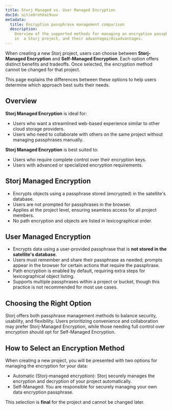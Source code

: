 ```yaml
---
title: Storj Managed vs. User Managed Encryption
docId: aitie6rohXai9uuv
metadata:
  title: Encryption passphrase management comparison
  description:
    Overview of the supported methods for managing an encryption passphrase
    in  a Storj project, and their advantages/disadvantages.
---
```

When creating a new Storj project, users can choose between **Storj-Managed Encryption** and **Self-Managed Encryption**. Each option offers distinct benefits and tradeoffs. Once selected, the encryption method cannot be changed for that project.

This page explains the differences between these options to help users determine which approach best suits their needs.

## Overview

**Storj Managed Encryption** is ideal for:
* Users who want a streamlined web-based experience similar to other cloud storage providers.
* Users who need to collaborate with others on the same project without managing passphrases manually.

**Storj Managed Encryption** is best suited to:
* Users who require complete control over their encryption keys.
* Users with advanced or specialized encryption requirements.

## Storj Managed Encryption

* Encrypts objects using a passphrase stored (encrypted) in the satellite's database.
* Users are not prompted for passphrases in the browser.
* Applies at the project level, ensuring seamless access for all project members.
* No path encryption and objects are listed in lexicographical order.

## User Managed Encryption

* Encrypts data using a user-provided passphrase that is **not stored in the satellite's database**.
* Users must remember and share their passphrase as needed; prompts appear in the browser for certain actions that require the passphrase.
* Path encryption is enabled by default, requiring extra steps for lexicographical object listing.
* Supports multiple passphrases within a project or bucket, though this practice is not recommended for most use cases.

## Choosing the Right Option
Storj offers both passphrase management methods to balance security, usability, and flexibility. Users prioritizing convenience and collaboration may prefer Storj-Managed Encryption, while those needing full control over encryption should opt for Self-Managed Encryption.

## How to Select an Encryption Method
When creating a new project, you will be presented with two options for managing the encryption for your data:

* Automatic (Storj-managed encryption): Storj securely manages the encryption and decryption of your project automatically.
* Self-Managed: You are responsible for securely managing your own data encryption passphrase.

This selection is **final** for the project and cannot be changed later.